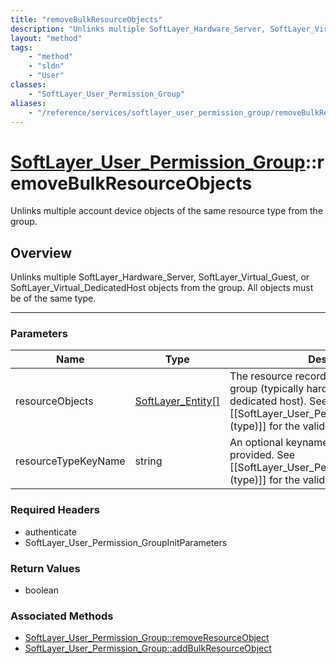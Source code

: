 ```yaml
---
title: "removeBulkResourceObjects"
description: "Unlinks multiple SoftLayer_Hardware_Server, SoftLayer_Virtual_Guest, or SoftLayer_Virtual_DedicatedHost objects from the... "
layout: "method"
tags:
    - "method"
    - "sldn"
    - "User"
classes:
    - "SoftLayer_User_Permission_Group"
aliases:
    - "/reference/services/softlayer_user_permission_group/removeBulkResourceObjects"
---
```

# [SoftLayer_User_Permission_Group](/reference/services/SoftLayer_User_Permission_Group)::removeBulkResourceObjects

Unlinks multiple account device objects of the same resource type from the group.


## Overview 
Unlinks multiple SoftLayer_Hardware_Server, SoftLayer_Virtual_Guest, or SoftLayer_Virtual_DedicatedHost objects from the group. All objects must be of the same type. 

-----

### Parameters 
|Name | Type | Description |
| --- | --- | --- |
|resourceObjects| <a href='/reference/datatypes/SoftLayer_Entity'>SoftLayer_Entity[] </a>| The resource records to remove from this group (typically hardware, virtual guest, or dedicated host).  See [[SoftLayer_User_Permission_Resource_Type (type)]] for the valid entities for this request.|
|resourceTypeKeyName| string| An optional keyname for the type of resource provided. See [[SoftLayer_User_Permission_Resource_Type (type)]] for the valid entities for this request.|


### Required Headers
* authenticate
* SoftLayer_User_Permission_GroupInitParameters


### Return Values
* boolean


### Associated Methods

*  [SoftLayer_User_Permission_Group::removeResourceObject](/reference/services/SoftLayer_User_Permission_Group/removeResourceObject )
*  [SoftLayer_User_Permission_Group::addBulkResourceObject](/reference/services/SoftLayer_User_Permission_Group/addBulkResourceObject )




